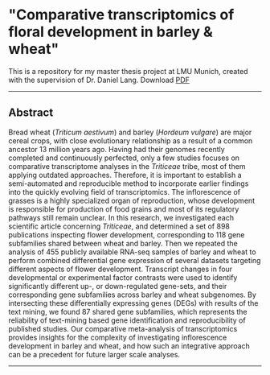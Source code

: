 #  "Comparative transcriptomics of floral development in barley & wheat"
This is a repository for my master thesis project at LMU Munich, created with the supervision of Dr. Daniel Lang.
Download [PDF](https://github.com/vanda-marosi/master_thesis)
***
## Abstract
Bread wheat (*Triticum aestivum*) and barley (*Hordeum vulgare*) are major cereal crops, with close evolutionary relationship as a result of a common ancestor 13 million years ago. Having had their genomes recently completed and continuously perfected, only a few studies focuses on comparative transcriptome analyses in the *Triticeae* tribe, most of them applying outdated approaches. Therefore, it is important to establish a semi-automated and reproducible method to incorporate earlier findings into the quickly evolving field of transcriptomics. The inflorescence of grasses is a highly specialized organ of reproduction, whose development is responsible for production of food grains and most of its regulatory pathways still remain unclear. In this research, we investigated each scientific article concerning *Triticeae*, and determined a set of 898 publications inspecting flower development, corresponding to 118 gene subfamilies shared between wheat and barley. Then we repeated the analysis of 455 publicly available RNA-seq samples of barley and wheat to perform combined differential gene expression of several datasets targeting different aspects of flower development. Transcript changes in four developmental or experimental factor contrasts were used to identify significantly different up-, or down-regulated gene-sets, and their corresponding gene subfamilies across barley and wheat subgenomes. By intersecting these differentially expressing genes (DEGs) with results of the text mining, we found 87 shared gene subfamilies, which represents the reliability of text-mining based gene identification and reproducibility of published studies. Our comparative meta-analysis of transcriptomics provides insights for the complexity of investigating inflorescence development in barley and wheat, and how such an integrative approach can be a precedent for future larger scale analyses.
***




